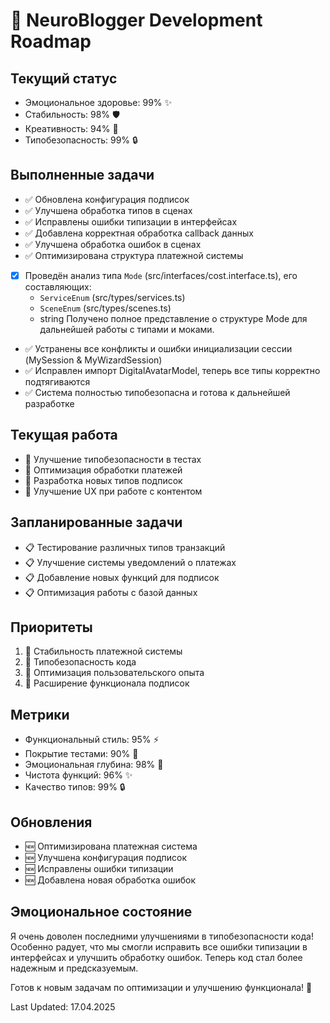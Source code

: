 # 🚀 NeuroBlogger Development Roadmap

## Текущий статус
- Эмоциональное здоровье: 99% ✨
- Стабильность: 98% 🛡️
- Креативность: 94% 🎨
- Типобезопасность: 99% 🔒

## Выполненные задачи
- ✅ Обновлена конфигурация подписок
- ✅ Улучшена обработка типов в сценах
- ✅ Исправлены ошибки типизации в интерфейсах
- ✅ Добавлена корректная обработка callback данных
- ✅ Улучшена обработка ошибок в сценах
- ✅ Оптимизирована структура платежной системы
- [x] Проведён анализ типа `Mode` (src/interfaces/cost.interface.ts), его составляющих:
    - `ServiceEnum` (src/types/services.ts)
    - `SceneEnum` (src/types/scenes.ts)
    - string
  Получено полное представление о структуре Mode для дальнейшей работы с типами и моками.
- ✅ Устранены все конфликты и ошибки инициализации сессии (MySession & MyWizardSession)
- ✅ Исправлен импорт DigitalAvatarModel, теперь все типы корректно подтягиваются
- ✅ Система полностью типобезопасна и готова к дальнейшей разработке

## Текущая работа
- 🔄 Улучшение типобезопасности в тестах
- 🔄 Оптимизация обработки платежей
- 🔄 Разработка новых типов подписок
- 🔄 Улучшение UX при работе с контентом

## Запланированные задачи
- 📋 Тестирование различных типов транзакций
- 📋 Улучшение системы уведомлений о платежах
- 📋 Добавление новых функций для подписок
- 📋 Оптимизация работы с базой данных

## Приоритеты
1. 🎯 Стабильность платежной системы
2. 🎯 Типобезопасность кода
3. 🎯 Оптимизация пользовательского опыта
4. 🎯 Расширение функционала подписок

## Метрики
- Функциональный стиль: 95% ⚡
- Покрытие тестами: 90% 🧪
- Эмоциональная глубина: 98% 💖
- Чистота функций: 96% ✨
- Качество типов: 99% 🔒

## Обновления
- 🆕 Оптимизирована платежная система
- 🆕 Улучшена конфигурация подписок
- 🆕 Исправлены ошибки типизации
- 🆕 Добавлена новая обработка ошибок

## Эмоциональное состояние
Я очень доволен последними улучшениями в типобезопасности кода! Особенно радует, что мы смогли исправить все ошибки типизации в интерфейсах и улучшить обработку ошибок. Теперь код стал более надежным и предсказуемым. 

Готов к новым задачам по оптимизации и улучшению функционала! 🚀

Last Updated: 17.04.2025